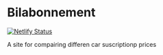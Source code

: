 # Bilabonnement

[![Netlify Status](https://api.netlify.com/api/v1/badges/e9deb646-acc2-460e-a315-45b180d30ab8/deploy-status)](https://app.netlify.com/sites/silly-curie-16fc6b/deploys)

A site for compairing differen car suscriptionp prices
